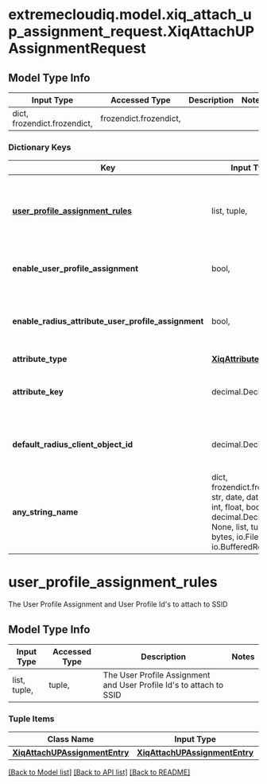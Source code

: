# extremecloudiq.model.xiq_attach_up_assignment_request.XiqAttachUPAssignmentRequest

## Model Type Info
Input Type | Accessed Type | Description | Notes
------------ | ------------- | ------------- | -------------
dict, frozendict.frozendict,  | frozendict.frozendict,  |  | 

### Dictionary Keys
Key | Input Type | Accessed Type | Description | Notes
------------ | ------------- | ------------- | ------------- | -------------
**[user_profile_assignment_rules](#user_profile_assignment_rules)** | list, tuple,  | tuple,  | The User Profile Assignment and User Profile Id&#x27;s to attach to SSID | [optional] 
**enable_user_profile_assignment** | bool,  | BoolClass,  | The flag to enable User Profile Assignment | [optional] 
**enable_radius_attribute_user_profile_assignment** | bool,  | BoolClass,  | The flag to enable Radius Attribute User Profile Assignment | [optional] 
**attribute_type** | [**XiqAttributeType**](XiqAttributeType.md) | [**XiqAttributeType**](XiqAttributeType.md) |  | [optional] 
**attribute_key** | decimal.Decimal, int,  | decimal.Decimal,  | The SSID attribute key | [optional] value must be a 32 bit integer
**default_radius_client_object_id** | decimal.Decimal, int,  | decimal.Decimal,  | The default RADIUS client object ID | [optional] value must be a 64 bit integer
**any_string_name** | dict, frozendict.frozendict, str, date, datetime, int, float, bool, decimal.Decimal, None, list, tuple, bytes, io.FileIO, io.BufferedReader | frozendict.frozendict, str, BoolClass, decimal.Decimal, NoneClass, tuple, bytes, FileIO | any string name can be used but the value must be the correct type | [optional]

# user_profile_assignment_rules

The User Profile Assignment and User Profile Id's to attach to SSID

## Model Type Info
Input Type | Accessed Type | Description | Notes
------------ | ------------- | ------------- | -------------
list, tuple,  | tuple,  | The User Profile Assignment and User Profile Id&#x27;s to attach to SSID | 

### Tuple Items
Class Name | Input Type | Accessed Type | Description | Notes
------------- | ------------- | ------------- | ------------- | -------------
[**XiqAttachUPAssignmentEntry**](XiqAttachUPAssignmentEntry.md) | [**XiqAttachUPAssignmentEntry**](XiqAttachUPAssignmentEntry.md) | [**XiqAttachUPAssignmentEntry**](XiqAttachUPAssignmentEntry.md) |  | 

[[Back to Model list]](../../README.md#documentation-for-models) [[Back to API list]](../../README.md#documentation-for-api-endpoints) [[Back to README]](../../README.md)


